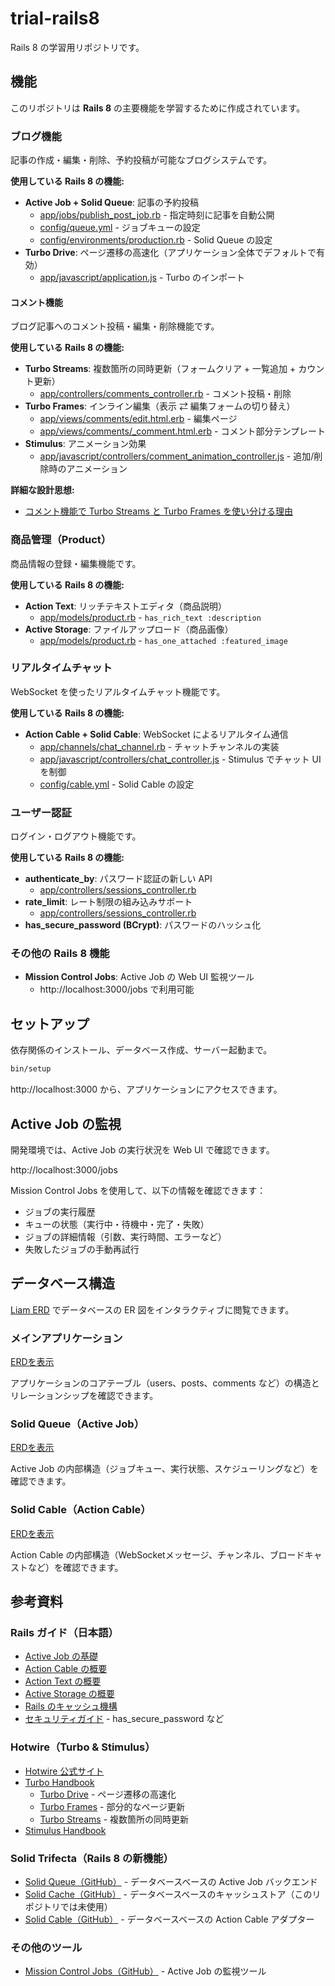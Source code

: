 # trial-rails8

Rails 8 の学習用リポジトリです。

## 機能

このリポジトリは **Rails 8** の主要機能を学習するために作成されています。

### ブログ機能

記事の作成・編集・削除、予約投稿が可能なブログシステムです。

**使用している Rails 8 の機能:**
- **Active Job + Solid Queue**: 記事の予約投稿
  - [app/jobs/publish_post_job.rb](app/jobs/publish_post_job.rb) - 指定時刻に記事を自動公開
  - [config/queue.yml](config/queue.yml) - ジョブキューの設定
  - [config/environments/production.rb](config/environments/production.rb) - Solid Queue の設定
- **Turbo Drive**: ページ遷移の高速化（アプリケーション全体でデフォルトで有効）
  - [app/javascript/application.js](app/javascript/application.js) - Turbo のインポート

#### コメント機能

ブログ記事へのコメント投稿・編集・削除機能です。

**使用している Rails 8 の機能:**
- **Turbo Streams**: 複数箇所の同時更新（フォームクリア + 一覧追加 + カウント更新）
  - [app/controllers/comments_controller.rb](app/controllers/comments_controller.rb) - コメント投稿・削除
- **Turbo Frames**: インライン編集（表示 ⇄ 編集フォームの切り替え）
  - [app/views/comments/edit.html.erb](app/views/comments/edit.html.erb) - 編集ページ
  - [app/views/comments/_comment.html.erb](app/views/comments/_comment.html.erb) - コメント部分テンプレート
- **Stimulus**: アニメーション効果
  - [app/javascript/controllers/comment_animation_controller.js](app/javascript/controllers/comment_animation_controller.js) - 追加/削除時のアニメーション

**詳細な設計思想:**
- [コメント機能で Turbo Streams と Turbo Frames を使い分ける理由](docs/why-comment-uses-turbo-streams-and-frames.md)

### 商品管理（Product）

商品情報の登録・編集機能です。

**使用している Rails 8 の機能:**
- **Action Text**: リッチテキストエディタ（商品説明）
  - [app/models/product.rb](app/models/product.rb) - `has_rich_text :description`
- **Active Storage**: ファイルアップロード（商品画像）
  - [app/models/product.rb](app/models/product.rb) - `has_one_attached :featured_image`

### リアルタイムチャット

WebSocket を使ったリアルタイムチャット機能です。

**使用している Rails 8 の機能:**
- **Action Cable + Solid Cable**: WebSocket によるリアルタイム通信
  - [app/channels/chat_channel.rb](app/channels/chat_channel.rb) - チャットチャンネルの実装
  - [app/javascript/controllers/chat_controller.js](app/javascript/controllers/chat_controller.js) - Stimulus でチャット UI を制御
  - [config/cable.yml](config/cable.yml) - Solid Cable の設定

### ユーザー認証

ログイン・ログアウト機能です。

**使用している Rails 8 の機能:**
- **authenticate_by**: パスワード認証の新しい API
  - [app/controllers/sessions_controller.rb](app/controllers/sessions_controller.rb)
- **rate_limit**: レート制限の組み込みサポート
  - [app/controllers/sessions_controller.rb](app/controllers/sessions_controller.rb)
- **has_secure_password (BCrypt)**: パスワードのハッシュ化

### その他の Rails 8 機能

- **Mission Control Jobs**: Active Job の Web UI 監視ツール
  - http://localhost:3000/jobs で利用可能

## セットアップ

依存関係のインストール、データベース作成、サーバー起動まで。

```bash
bin/setup
```

http://localhost:3000 から、アプリケーションにアクセスできます。

## Active Job の監視

開発環境では、Active Job の実行状況を Web UI で確認できます。

http://localhost:3000/jobs

Mission Control Jobs を使用して、以下の情報を確認できます：

- ジョブの実行履歴
- キューの状態（実行中・待機中・完了・失敗）
- ジョブの詳細情報（引数、実行時間、エラーなど）
- 失敗したジョブの手動再試行

## データベース構造

[Liam ERD](https://liambx.com/) でデータベースの ER 図をインタラクティブに閲覧できます。

### メインアプリケーション

[ERDを表示](https://liambx.com/erd/p/github.com/masutaka/trial-rails8/blob/main/db/schema.rb)

アプリケーションのコアテーブル（users、posts、comments など）の構造とリレーションシップを確認できます。

### Solid Queue（Active Job）

[ERDを表示](https://liambx.com/erd/p/github.com/masutaka/trial-rails8/blob/main/db/queue_schema.rb)

Active Job の内部構造（ジョブキュー、実行状態、スケジューリングなど）を確認できます。

### Solid Cable（Action Cable）

[ERDを表示](https://liambx.com/erd/p/github.com/masutaka/trial-rails8/blob/main/db/cable_schema.rb)

Action Cable の内部構造（WebSocketメッセージ、チャンネル、ブロードキャストなど）を確認できます。

## 参考資料

### Rails ガイド（日本語）

- [Active Job の基礎](https://railsguides.jp/active_job_basics.html)
- [Action Cable の概要](https://railsguides.jp/action_cable_overview.html)
- [Action Text の概要](https://railsguides.jp/action_text_overview.html)
- [Active Storage の概要](https://railsguides.jp/active_storage_overview.html)
- [Rails のキャッシュ機構](https://railsguides.jp/caching_with_rails.html)
- [セキュリティガイド](https://railsguides.jp/security.html) - has_secure_password など

### Hotwire（Turbo & Stimulus）

- [Hotwire 公式サイト](https://hotwired.dev/)
- [Turbo Handbook](https://turbo.hotwired.dev/handbook/introduction)
  - [Turbo Drive](https://turbo.hotwired.dev/handbook/drive) - ページ遷移の高速化
  - [Turbo Frames](https://turbo.hotwired.dev/handbook/frames) - 部分的なページ更新
  - [Turbo Streams](https://turbo.hotwired.dev/handbook/streams) - 複数箇所の同時更新
- [Stimulus Handbook](https://stimulus.hotwired.dev/handbook/introduction)

### Solid Trifecta（Rails 8 の新機能）

- [Solid Queue（GitHub）](https://github.com/rails/solid_queue) - データベースベースの Active Job バックエンド
- [Solid Cache（GitHub）](https://github.com/rails/solid_cache) - データベースベースのキャッシュストア（このリポジトリでは未使用）
- [Solid Cable（GitHub）](https://github.com/rails/solid_cable) - データベースベースの Action Cable アダプター

### その他のツール

- [Mission Control Jobs（GitHub）](https://github.com/rails/mission_control-jobs) - Active Job の監視ツール
